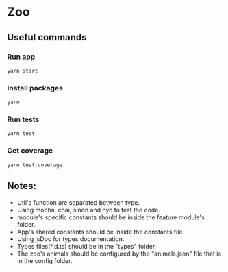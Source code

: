 # Zoo

## Useful commands

### Run app
`yarn start`

### Install packages
`yarn`

### Run tests
`yarn test`

### Get coverage
`yarn test:coverage`

## Notes:
- Util's function are separated between type.
- Using mocha, chai, sinon and nyc to test the code.
- module's specific constants should be inside the feature module's folder.
- App's shared constants should be inside the constants file.
- Using jsDoc for types documentation.
- Types files(*.d.ts) should be in the "types" folder.
- The zoo's animals should be configured by the "animals.json" file that is in the config folder.
